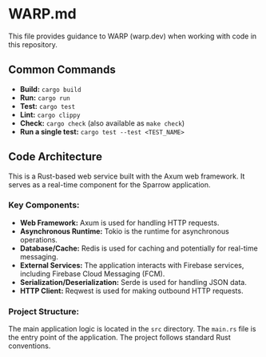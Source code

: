 # WARP.md

This file provides guidance to WARP (warp.dev) when working with code in this repository.

## Common Commands

*   **Build:** `cargo build`
*   **Run:** `cargo run`
*   **Test:** `cargo test`
*   **Lint:** `cargo clippy`
*   **Check:** `cargo check` (also available as `make check`)
*   **Run a single test:** `cargo test --test <TEST_NAME>`

## Code Architecture

This is a Rust-based web service built with the Axum web framework. It serves as a real-time component for the Sparrow application.

### Key Components:

*   **Web Framework:** Axum is used for handling HTTP requests.
*   **Asynchronous Runtime:** Tokio is the runtime for asynchronous operations.
*   **Database/Cache:** Redis is used for caching and potentially for real-time messaging.
*   **External Services:** The application interacts with Firebase services, including Firebase Cloud Messaging (FCM).
*   **Serialization/Deserialization:** Serde is used for handling JSON data.
*   **HTTP Client:** Reqwest is used for making outbound HTTP requests.

### Project Structure:

The main application logic is located in the `src` directory. The `main.rs` file is the entry point of the application. The project follows standard Rust conventions.

